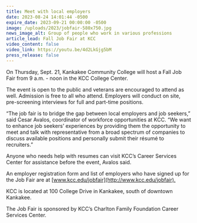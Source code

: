 ```yaml
---
title: Meet with local employers
date: 2023-08-24 14:01:44 -0500
expire_date: 2023-09-21 00:00:00 -0500
image: /uploads/2023/jobfair-580x750.jpg
news_image_alt: Group of people who work in various professions
article_lead: Fall Job Fair at KCC
video_content: false
video_link: https://youtu.be/4d2LkGjg5bM
press_release: false
---
```

On Thursday, Sept. 21, Kankakee Community College will host a Fall Job Fair from 9 a.m. - noon in the KCC College Center.

The event is open to the public and veterans are encouraged to attend as well. Admission is free to all who attend. Employers will conduct on site, pre-screening interviews for full and part-time positions.

“The job fair is to bridge the gap between local employers and job seekers,” said Cesar Avalos, coordinator of workforce opportunities at KCC. “We want to enhance job seekers’ experiences by providing them the opportunity to meet and talk with representative from a broad spectrum of companies to discuss available positions and personally submit their résumé to recruiters.”

Anyone who needs help with resumes can visit KCC’s Career Services Center for assistance before the event, Avalos said.

An employer registration form and list of employers who have signed up for the Job Fair are at [www.kcc.edu/jobfair](http://www.kcc.edu/jobfair)<u>.</u>

KCC is located at 100 College Drive in Kankakee, south of downtown Kankakee.

The Job Fair is sponsored by KCC’s Charlton Family Foundation Career Services Center.
